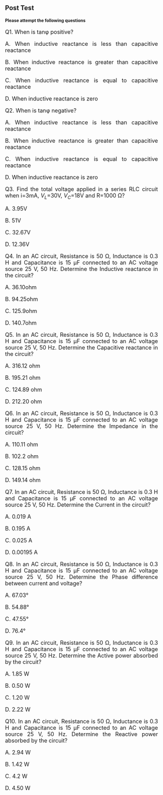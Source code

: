 
## Post Test 
#### Please attempt the following questions

<div align="justify" style="font-size:18px;">
 
Q1. When is tanφ positive?

A. When inductive reactance is less than capacitive reactance

B. When inductive reactance is greater than capacitive reactance

C. When inductive reactance is equal to capacitive reactance

D. When inductive reactance is zero
 
Q2. When is tanφ negative?

A. When inductive reactance is less than capacitive reactance

B. When inductive reactance is greater than capacitive reactance

C. When inductive reactance is equal to capacitive reactance

D. When inductive reactance is zero
 
Q3. Find the total voltage applied in a series RLC circuit when i=3mA, $V_L$=30V, $V_C$=18V and R=1000 Ω?

A. 3.95V

B. 51V

C. 32.67V

D. 12.36V
 
Q4. In an AC circuit, Resistance is 50 Ω, Inductance is 0.3 H and Capacitance is 15 μF connected to an AC voltage source 25 V, 50 Hz. Determine the Inductive reactance in the circuit?

A. 36.10ohm

B. 94.25ohm

C. 125.9ohm

D. 140.7ohm

Q5. In an AC circuit, Resistance is 50 Ω, Inductance is 0.3 H and Capacitance is 15 μF connected to an AC voltage source 25 V, 50 Hz. Determine the Capacitive reactance in the circuit?

A. 316.12 ohm

B. 195.21 ohm

C. 124.89 ohm

D. 212.20 ohm

Q6. In an AC circuit, Resistance is 50 Ω, Inductance is 0.3 H and Capacitance is 15 μF connected to an AC voltage source 25 V, 50 Hz. Determine the Impedance in the circuit?

A. 110.11 ohm

B. 102.2 ohm

C. 128.15 ohm

D. 149.14 ohm

Q7. In an AC circuit, Resistance is 50 Ω, Inductance is 0.3 H and Capacitance is 15 μF connected to an AC voltage source 25 V, 50 Hz. Determine the Current in the circuit?

A. 0.019 A

B. 0.195 A

C. 0.025 A

D. 0.00195 A
 
Q8. In an AC circuit, Resistance is 50 Ω, Inductance is 0.3 H and Capacitance is 15 μF connected to an AC voltage source 25 V, 50 Hz. Determine the Phase difference between current and voltage?

A. 67.03°

B. 54.88°

C. 47.55°

D. 76.4°
 
Q9. In an AC circuit, Resistance is 50 Ω, Inductance is 0.3 H and Capacitance is 15 μF connected to an AC voltage source 25 V, 50 Hz. Determine the Active power absorbed by the circuit?

A. 1.85 W

B. 0.50 W

C. 1.20 W

D. 2.22 W
 
Q10. In an AC circuit, Resistance is 50 Ω, Inductance is 0.3 H and Capacitance is 15 μF connected to an AC voltage source 25 V, 50 Hz. Determine the Reactive power absorbed by the circuit?

A. 2.94 W

B. 1.42 W

C. 4.2 W

D. 4.50 W

<div>



